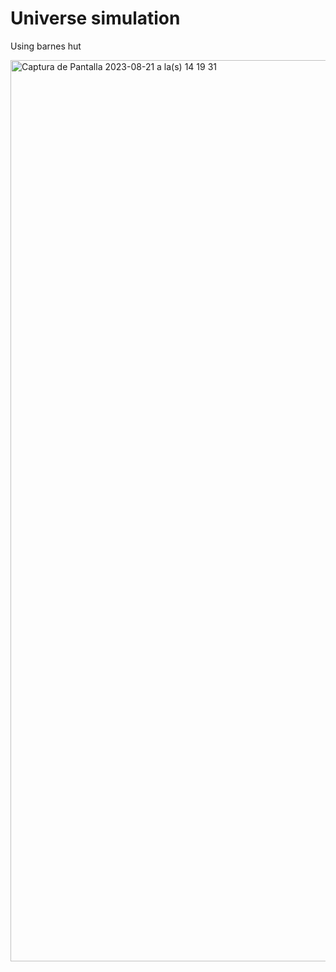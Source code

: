 # Universe simulation
 Using barnes hut
 
<img width="1442" alt="Captura de Pantalla 2023-08-21 a la(s) 14 19 31" src="https://github.com/AreOlsen/Universe-simulation/assets/58704301/0be67d09-45be-4a49-b8b1-7a85f19ed5f5">
